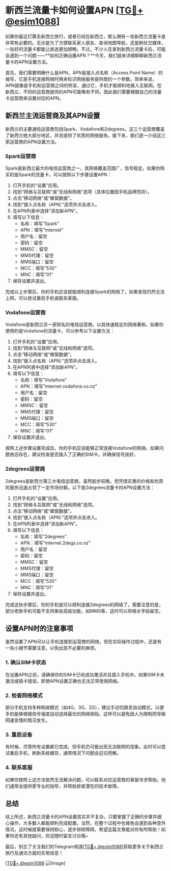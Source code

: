 # 新西兰流量卡如何设置APN [[TG💪+ @esim1088](https://t.me/s/esim1088)]

如果你最近打算去新西兰旅行，或者已经在新西兰，那么拥有一张新西兰流量卡是非常有必要的。无论是为了方便联系家人朋友、查询地图导航，还是刷社交媒体，一张好的流量卡都能让旅途更加顺畅。不过，不少人在拿到新西兰流量卡后，可能会遇到一个问题——**如何正确设置APN？**今天，我们就来详细聊聊新西兰流量卡的APN设置方法。

首先，我们需要明确什么是APN。APN是接入点名称（Access Point Name）的缩写，它是手机连接网络时用来标识网络服务提供商的一个参数。简单来说，APN就像是手机和运营商之间的桥梁，通过它，手机才能顺利地接入互联网。在新西兰，不同的运营商提供的APN可能略有不同，因此我们需要根据自己的流量卡运营商来设置对应的APN。

## 新西兰主流运营商及其APN设置

新西兰的主要通信运营商包括Spark、Vodafone和2degrees。这三个运营商覆盖了新西兰绝大部分地区，并且提供了优质的网络服务。接下来，我们逐一介绍这三家运营商的APN设置方法。

### Spark运营商

Spark是新西兰最大的电信运营商之一，其网络覆盖范围广，信号稳定。如果你购买的是Spark的流量卡，可以按照以下步骤设置APN：

1. 打开手机的“设置”应用。
2. 找到“网络与互联网”或“无线和网络”选项（具体位置因手机品牌而异）。
3. 点击“移动网络”或“蜂窝数据”。
4. 找到“接入点名称（APN）”选项并点击进入。
5. 在APN列表中选择“添加新APN”。
6. 填写以下信息：
   - 名称：填写“Spark”
   - APN：填写“internet”
   - 用户名：留空
   - 密码：留空
   - MMSC：留空
   - MMS代理：留空
   - MMS端口：留空
   - MCC：填写“530”
   - MNC：填写“01”
7. 保存设置并退出。

完成以上步骤后，你的手机应该就能顺利连接Spark的网络了。如果发现仍然无法上网，可以尝试重启手机或联系客服。

### Vodafone运营商

Vodafone是新西兰另一家知名的电信运营商，以其快速稳定的网络著称。如果你使用的是Vodafone的流量卡，可以参考以下设置方法：

1. 打开手机的“设置”应用。
2. 找到“网络与互联网”或“无线和网络”选项。
3. 点击“移动网络”或“蜂窝数据”。
4. 找到“接入点名称（APN）”选项并点击进入。
5. 在APN列表中选择“添加新APN”。
6. 填写以下信息：
   - 名称：填写“Vodafone”
   - APN：填写“internet.vodafone.co.nz”
   - 用户名：留空
   - 密码：留空
   - MMSC：留空
   - MMS代理：留空
   - MMS端口：留空
   - MCC：填写“530”
   - MNC：填写“01”
7. 保存设置并退出。

按照上述步骤设置完成后，你的手机应该能够正常连接Vodafone的网络。如果问题依旧存在，建议检查是否插入了正确的SIM卡，并确保信号良好。

### 2degrees运营商

2degrees是新西兰第三大电信运营商，虽然起步较晚，但凭借实惠的价格和优质的服务迅速占领了一定市场份额。以下是2degrees流量卡的APN设置方法：

1. 打开手机的“设置”应用。
2. 找到“网络与互联网”或“无线和网络”选项。
3. 点击“移动网络”或“蜂窝数据”。
4. 找到“接入点名称（APN）”选项并点击进入。
5. 在APN列表中选择“添加新APN”。
6. 填写以下信息：
   - 名称：填写“2degrees”
   - APN：填写“internet.2degs.co.nz”
   - 用户名：留空
   - 密码：留空
   - MMSC：留空
   - MMS代理：留空
   - MMS端口：留空
   - MCC：填写“530”
   - MNC：填写“01”
7. 保存设置并退出。

完成这些步骤后，你的手机就可以顺利连接2degrees的网络了。需要注意的是，部分老款手机可能不支持某些高级功能，如MMS等，这时可以将相关字段留空。

## 设置APN时的注意事项

虽然设置了APN可以让手机连接到运营商的网络，但在实际操作过程中，还是有一些小细节需要注意，以免出现不必要的麻烦。

### 1. 确认SIM卡状态

在设置APN之前，请确保你的SIM卡已经成功激活并且插入手机中。如果SIM卡未激活或插卡错误，即使APN设置正确也无法正常使用网络。

### 2. 检查网络模式

部分手机支持多种网络模式（如4G、3G、2G），建议手动切换至自动模式，以便手机能够根据信号强度自动选择最优的网络频段。这样可以避免因人为限制而导致网速变慢的情况发生。

### 3. 重启设备

有时候，尽管所有设置都已完成，但手机仍可能出现无法联网的现象。此时可以尝试重启手机，刷新系统缓存，通常情况下问题会迎刃而解。

### 4. 联系客服

如果你按照上述方法依然无法解决问题，可以联系对应运营商的客服寻求帮助。他们通常会提供更专业的指导，并帮助排查潜在的技术故障。

## 总结

综上所述，新西兰流量卡的APN设置其实并不复杂，只要掌握了正确的步骤并细心操作，大多数人都能顺利完成配置。当然，在整个过程中也难免会遇到各种意外情况，这时候就需要保持耐心，逐步排除障碍。希望这篇文章能对你有所帮助！如果你还有其他疑问，欢迎随时留言讨论哦~

最后，别忘了关注我们的Telegram频道[[TG💪+ @esim1088](https://t.me/s/esim1088)]获取更多关于新西兰旅行及通讯方面的实用信息！

[[TG💪+ @esim1088](https://t.me/s/esim1088) ![Image](https://i.postimg.cc/4NQfJmqS/Snipaste-2025-05-13-00-14-12.png)]